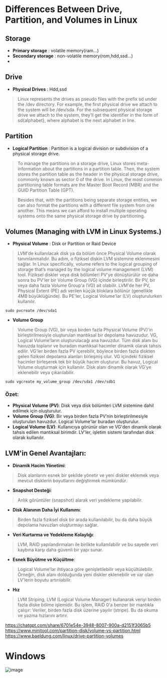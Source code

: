 # Differences Between Drive, Partition, and Volumes in Linux
## Storage
- **Primary storage** : volatile memory(ram...)
- **Secondary storage** : non-volatile memory(rom,hdd,ssd...)
- 

## Drive
- **Physical Drives** : Hdd,ssd
> Linux represents the drives as pseudo files with the prefix sd under the /dev directory. For example, the first physical drive we attach to the system will be /dev/sda. For the subsequent physical storage drive we attach to the system, they’ll get the identifier in the form of sd{alphabet}, where alphabet is the next alphabet in line.

## Partition
- **Logical Partition** : Partition is a logical division or subdivision of a physical storage drive.
> To manage the partitions on a storage drive, Linux stores meta-information about the partitions in a partition table. Then, the system stores the partition table as the header in the physical storage drive, commonly known as sector 0 of the drive. In Linux, the most common partitioning table formats are the Master Boot Record (MBR) and the GUID Partition Table (GPT).

> Besides that, with the partitions being separate storage entities, we can also format the partitions with a different file system from one another. This means we can afford to install multiple operating systems onto the same physical storage drive by partitioning.

## Volumes (Managing with LVM in Linux Systems.)
- **Physical Volume** : Disk or Partition or Raid Device
> LVM'de kullanılacak disk ya da bölüm önce Physical Volume olarak tanımlanmalıdır. Bu adım, o fiziksel diskin LVM sistemine eklenmesini sağlar.
> In Linux specifically, volume refers to the logical grouping of storage that’s managed by the logical volume management (LVM) tool.
> Fiziksel diskler veya disk bölümleri PV'ye dönüştürülür ve daha sonra bu PV'ler bir Volume Group (VG) içinde birleştirilir.
> Bir PV, bir veya daha fazla Volume Group'a (VG) ait olabilir.
> LVM'de her PV, Physical Extent (PE) adı verilen küçük bloklara bölünür (genellikle 4MB büyüklüğünde). Bu PE'ler, Logical Volume'lar (LV) oluşturulurken kullanılır.
```
sudo pvcreate /dev/sda1
```
- **Volume Group**
> Volume Group (VG), bir veya birden fazla Physical Volume (PV)'in birleştirilmesiyle oluşturulan mantıksal bir depolama havuzudur.
> VG, Logical Volume'ların oluşturulacağı ana havuzdur. Tüm disk alanı bu havuzda toplanır ve buradan mantıksal hacimler dinamik olarak tahsis edilir.
> VG'ler birden fazla PV içerebilir, böylece birden fazla diskten gelen fiziksel depolama alanları birleşmiş olur.
> VG içindeki fiziksel hacimler birleşerek tek bir büyük hacim oluşturur. Bu havuz, Logical Volume oluşturmak için kullanılır.
> Disk alanı dinamik olarak VG’ye eklenebilir veya çıkarılabilir.

```
sudo vgcreate my_volume_group /dev/sda1 /dev/sdb1
```

### Özet:
- **Physical Volume (PV)**: Disk veya disk bölümleri LVM sistemine dahil edilmek için oluşturulur.
- **Volume Group (VG)**: Bir veya birden fazla PV’nin birleştirilmesiyle oluşturulan havuzdur. Logical Volume'lar buradan oluşturulur.
- **Logical Volume (LV)**: Kullanıcıya görünür olan ve VG'den dinamik olarak tahsis edilen mantıksal birimdir. LV'ler, işletim sistemi tarafından disk olarak kullanılır.
  
## LVM'in Genel Avantajları:
- **Dinamik Hacim Yönetimi**:
> Disk alanlarını esnek bir şekilde yönetir ve yeni diskler eklemek veya mevcut disklerin boyutlarını değiştirmek mümkündür.

- **Snapshot Desteği**:
> Anlık görüntüler (snapshot) alarak veri yedekleme yapılabilir.

- **Disk Alanının Daha İyi Kullanımı**:
> Birden fazla fiziksel disk bir arada kullanılabilir, bu da daha büyük depolama havuzları oluşturmayı sağlar.

- **Veri Kurtarma ve Yedekleme Kolaylığı**:
> LVM, RAID yapılandırmaları ile birlikte kullanılabilir ve bu sayede veri kaybına karşı daha güvenli bir yapı sunar.

- **Esnek Büyütme ve Küçültme**:
> Logical Volume'lar ihtiyaca göre genişletilebilir veya küçültülebilir. Örneğin, disk alanı dolduğunda yeni diskler eklenebilir ve var olan LV'lerin boyutu artırılabilir.

- **Hız**
> LVM Striping, LVM (Logical Volume Manager) kullanarak veriyi birden fazla diske bölme işlemidir. Bu işlem, RAID 0'a benzer bir mantıkla çalışır: Veriler, birden fazla disk üzerine yayılır (stripe). Bu da okuma ve yazma hızlarını artırır.

https://chatgpt.com/share/6701e54e-3948-8007-900a-d2151f3065b5
https://www.minitool.com/partition-disk/volume-vs-partition.html
https://www.baeldung.com/linux/drive-partition-volumes


# Windows
![image](https://github.com/user-attachments/assets/cb6bb22d-3c4e-4fce-9af6-b7ddcd21f4bb)

